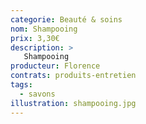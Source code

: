 ```yaml
---
categorie: Beauté & soins
nom: Shampooing
prix: 3,30€
description: >
   Shampooing
producteur: Florence
contrats: produits-entretien
tags: 
  - savons
illustration: shampooing.jpg
---
```



